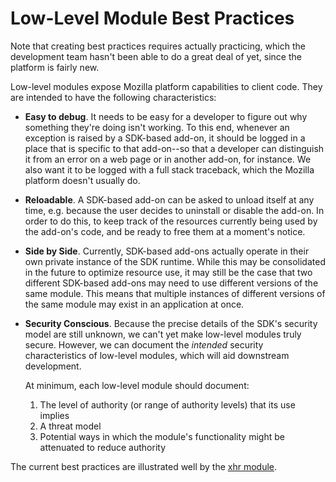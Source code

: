 <!-- This Source Code Form is subject to the terms of the Mozilla Public
   - License, v. 2.0. If a copy of the MPL was not distributed with this
   - file, You can obtain one at http://mozilla.org/MPL/2.0/. -->

# Low-Level Module Best Practices #

<span class="aside">
Note that creating best practices requires actually practicing, which
the development team hasn't been able to do a great deal of yet, since the
platform is fairly new.
</span>

Low-level modules expose Mozilla platform
capabilities to client code. They are intended to have the following
characteristics:

  * **Easy to debug**.  It needs to be easy for a developer to figure
    out why something they're doing isn't working.  To this end,
    whenever an exception is raised by a SDK-based add-on, it
    should be logged in a place that is specific to that
    add-on--so that a developer can distinguish it from an error on
    a web page or in another add-on, for instance. We also want it
    to be logged with a full stack traceback, which the Mozilla
    platform doesn't usually do.

  * **Reloadable**. A SDK-based add-on can be asked to unload
    itself at any time, e.g. because the user decides to
    uninstall or disable the add-on. In order to do this,
    to keep track of the resources currently being used by
    the add-on's code, and be ready to free them at a moment's
    notice.

  * **Side by Side**. Currently, SDK-based add-ons actually
    operate in their own private instance of the SDK runtime.
    While this may be consolidated in the future to optimize resource
    use, it may still be the case that two different SDK-based
    add-ons may need to use different versions of the same module.
    This means that multiple instances of different versions of
    the same module may exist in an application at once.

  * **Security Conscious**. Because the precise details of the SDK's
    security model are still unknown, we can't yet make low-level
    modules truly secure. However, we can document the *intended*
    security characteristics of low-level modules, which will
    aid downstream development.

    At minimum, each low-level module should document:

    1. The level of authority (or range of authority levels) that its
       use implies
    2. A threat model
    3. Potential ways in which the module's functionality might
       be attenuated to reduce authority

The current best practices are illustrated well by the
[xhr module](packages/api-utils/xhr.html).